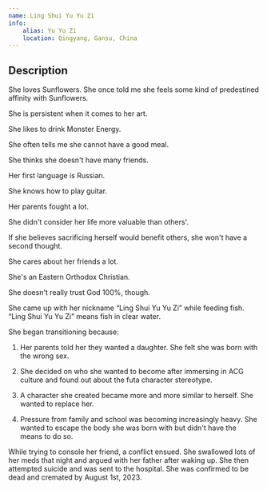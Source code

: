 ```yaml
---
name: Ling Shui Yu Yu Zi
info:
    alias: Yu Yu Zi
    location: Qingyang, Gansu, China
---
```


## Description

She loves Sunflowers. She once told me she feels some kind of predestined affinity with Sunflowers.

She is persistent when it comes to her art.

She likes to drink Monster Energy.

She often tells me she cannot have a good meal.

She thinks she doesn't have many friends.

Her first language is Russian.

She knows how to play guitar.

Her parents fought a lot.

She didn't consider her life more valuable than others'.

If she believes sacrificing herself would benefit others, she won't have a second thought.

She cares about her friends a lot.

She's an Eastern Orthodox Christian.

She doesn't really trust God 100%, though.

She came up with her nickname “Ling Shui Yu Yu Zi” while feeding fish.
“Ling Shui Yu Yu Zi” means fish in clear water.

She began transitioning because:

1.  Her parents told her they wanted a daughter. She felt she was born with the wrong sex.

2.  She decided on who she wanted to become after immersing in ACG culture and found out about the futa character stereotype.

3.  A character she created became more and more similar to herself. She wanted to replace her.

4.  Pressure from family and school was becoming increasingly heavy. She wanted to escape the body she was born with but didn't have the means to do so.

While trying to console her friend, a conflict ensued. She swallowed lots of her meds that night and argued with her father after waking up.
She then attempted suicide and was sent to the hospital. She was confirmed to be dead and cremated by August 1st, 2023.
